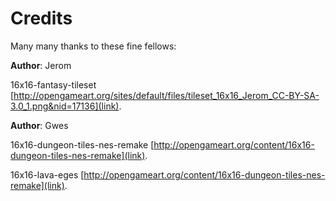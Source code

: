 # Credits

Many many thanks to these fine fellows:

__Author__: Jerom

16x16-fantasy-tileset [http://opengameart.org/sites/default/files/tileset_16x16_Jerom_CC-BY-SA-3.0_1.png&nid=17136](link).

__Author__: Gwes

16x16-dungeon-tiles-nes-remake [http://opengameart.org/content/16x16-dungeon-tiles-nes-remake](link).

16x16-lava-eges [http://opengameart.org/content/16x16-dungeon-tiles-nes-remake](link). 
